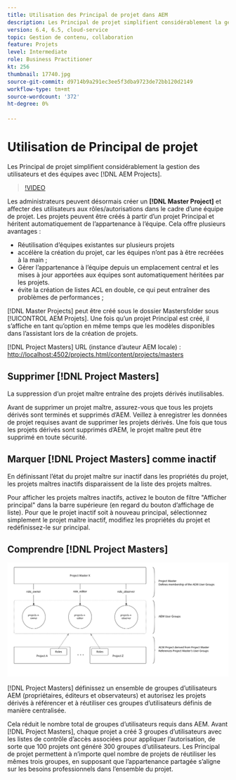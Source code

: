 ```yaml
---
title: Utilisation des Principal de projet dans AEM
description: Les Principal de projet simplifient considérablement la gestion des utilisateurs et des équipes avec AEM Projets.
version: 6.4, 6.5, cloud-service
topic: Gestion de contenu, collaboration
feature: Projets
level: Intermediate
role: Business Practitioner
kt: 256
thumbnail: 17740.jpg
source-git-commit: d9714b9a291ec3ee5f3dba9723de72bb120d2149
workflow-type: tm+mt
source-wordcount: '372'
ht-degree: 0%

---
```



# Utilisation de Principal de projet

Les Principal de projet simplifient considérablement la gestion des utilisateurs et des équipes avec [!DNL AEM Projects].

>[!VIDEO](https://video.tv.adobe.com/v/17740/?quality=12&learn=on)

Les administrateurs peuvent désormais créer un **[!DNL Master Project]** et affecter des utilisateurs aux rôles/autorisations dans le cadre d’une équipe de projet. Les projets peuvent être créés à partir d’un projet Principal et héritent automatiquement de l’appartenance à l’équipe. Cela offre plusieurs avantages :

* Réutilisation d’équipes existantes sur plusieurs projets
* accélère la création du projet, car les équipes n’ont pas à être recréées à la main ;
* Gérer l’appartenance à l’équipe depuis un emplacement central et les mises à jour apportées aux équipes sont automatiquement héritées par les projets.
* évite la création de listes ACL en double, ce qui peut entraîner des problèmes de performances ;

[!DNL Master Projects] peut être créé sous le dossier   Mastersfolder sous  [!UICONTROL AEM Projets]. Une fois qu’un projet Principal est créé, il s’affiche en tant qu’option en même temps que les modèles disponibles dans l’assistant lors de la création de projets.

[!DNL Project Masters] URL (instance d’auteur AEM locale) :  [http://localhost:4502/projects.html/content/projects/masters](http://localhost:4502/projects.html/content/projects/masters)

## Supprimer [!DNL Project Masters]

La suppression d’un projet maître entraîne des projets dérivés inutilisables.

Avant de supprimer un projet maître, assurez-vous que tous les projets dérivés sont terminés et supprimés d’AEM. Veillez à enregistrer les données de projet requises avant de supprimer les projets dérivés. Une fois que tous les projets dérivés sont supprimés d’AEM, le projet maître peut être supprimé en toute sécurité.

## Marquer [!DNL Project Masters] comme inactif

En définissant l’état du projet maître sur inactif dans les propriétés du projet, les projets maîtres inactifs disparaissent de la liste des projets maîtres.

Pour afficher les projets maîtres inactifs, activez le bouton de filtre &quot;Afficher principal&quot; dans la barre supérieure (en regard du bouton d’affichage de liste). Pour que le projet inactif soit à nouveau principal, sélectionnez simplement le projet maître inactif, modifiez les propriétés du projet et redéfinissez-le sur principal.

## Comprendre [!DNL Project Masters]

![Vue technique des chefs de projet](assets/use-project-masters/project-masters-architecture.png)

[!DNL Project Masters] définissez un ensemble de groupes d’utilisateurs AEM (propriétaires, éditeurs et observateurs) et autorisez les projets dérivés à référencer et à réutiliser ces groupes d’utilisateurs définis de manière centralisée.

Cela réduit le nombre total de groupes d’utilisateurs requis dans AEM. Avant [!DNL Project Masters], chaque projet a créé 3 groupes d’utilisateurs avec les listes de contrôle d’accès associées pour appliquer l’autorisation, de sorte que 100 projets ont généré 300 groupes d’utilisateurs. Les Principal de projet permettent à n’importe quel nombre de projets de réutiliser les mêmes trois groupes, en supposant que l’appartenance partagée s’aligne sur les besoins professionnels dans l’ensemble du projet.
